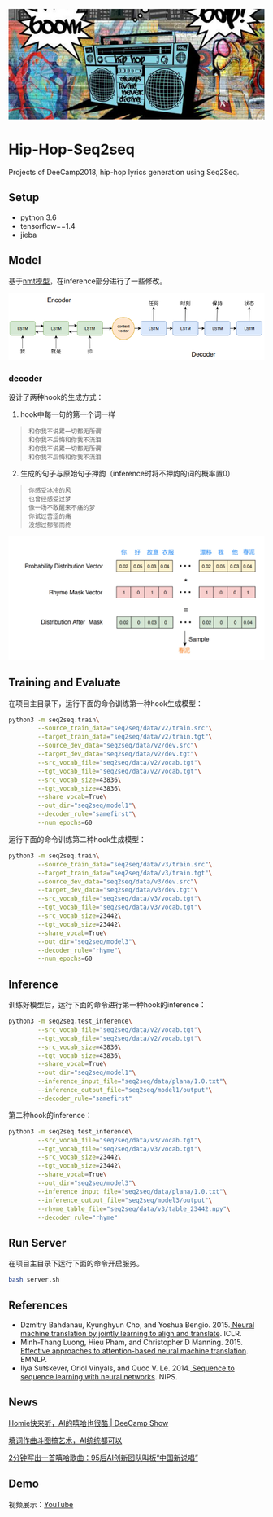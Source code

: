 ![](img/hip-hop.jpg)

# Hip-Hop-Seq2seq

Projects of DeeCamp2018, hip-hop lyrics generation using Seq2Seq.


## Setup

* python 3.6
* tensorflow==1.4
* jieba

## Model

基于[nmt模型](https://github.com/tensorflow/nmt)，在inference部分进行了一些修改。

![](img/hip-hop-seq2seq.png)



### decoder

设计了两种hook的生成方式：

1. hook中每一句的第一个词一样

> ```
> 和你我不说累一切都无所谓
> 和你我不后悔和你我不流泪
> 和你我不说累一切都无所谓
> 和你我不后悔和你我不流泪
> ```

2. 生成的句子与原始句子押韵（inference时将不押韵的词的概率置0）

> ```
> 你感受冰冷的风
> 也曾经感受过梦
> 像一场不敢醒来不痛的梦
> 你试过苦涩的痛
> 没想过郁郁而终
> ```

![](img/rhyme.jpg)

## Training and Evaluate

在项目主目录下，运行下面的命令训练第一种hook生成模型：

```bash
python3 -m seq2seq.train\
        --source_train_data="seq2seq/data/v2/train.src"\
        --target_train_data="seq2seq/data/v2/train.tgt"\
        --source_dev_data="seq2seq/data/v2/dev.src"\
        --target_dev_data="seq2seq/data/v2/dev.tgt"\
        --src_vocab_file="seq2seq/data/v2/vocab.tgt"\
        --tgt_vocab_file="seq2seq/data/v2/vocab.tgt"\
        --src_vocab_size=43836\
        --tgt_vocab_size=43836\
        --share_vocab=True\
        --out_dir="seq2seq/model1"\
        --decoder_rule="samefirst"\
        --num_epochs=60
```

运行下面的命令训练第二种hook生成模型：

```bash
python3 -m seq2seq.train\
        --source_train_data="seq2seq/data/v3/train.src"\
        --target_train_data="seq2seq/data/v3/train.tgt"\
        --source_dev_data="seq2seq/data/v3/dev.src"\
        --target_dev_data="seq2seq/data/v3/dev.tgt"\
        --src_vocab_file="seq2seq/data/v3/vocab.tgt"\
        --tgt_vocab_file="seq2seq/data/v3/vocab.tgt"\
        --src_vocab_size=23442\
        --tgt_vocab_size=23442\
        --share_vocab=True\
        --out_dir="seq2seq/model3"\
        --decoder_rule="rhyme"\
        --num_epochs=60
```

## Inference

训练好模型后，运行下面的命令进行第一种hook的inference：

```bash
python3 -m seq2seq.test_inference\
        --src_vocab_file="seq2seq/data/v2/vocab.tgt"\
        --tgt_vocab_file="seq2seq/data/v2/vocab.tgt"\
        --src_vocab_size=43836\
        --tgt_vocab_size=43836\
        --share_vocab=True\
        --out_dir="seq2seq/model1"\
        --inference_input_file="seq2seq/data/plana/1.0.txt"\
        --inference_output_file="seq2seq/model1/output"\
        --decoder_rule="samefirst"
```

第二种hook的inference：

```bash
python3 -m seq2seq.test_inference\
        --src_vocab_file="seq2seq/data/v3/vocab.tgt"\
        --tgt_vocab_file="seq2seq/data/v3/vocab.tgt"\
        --src_vocab_size=23442\
        --tgt_vocab_size=23442\
        --share_vocab=True\
        --out_dir="seq2seq/model3"\
        --inference_input_file="seq2seq/data/plana/1.0.txt"\
        --inference_output_file="seq2seq/model3/output"\
        --rhyme_table_file="seq2seq/data/v3/table_23442.npy"\
        --decoder_rule="rhyme"
```

## Run Server

在项目主目录下运行下面的命令开启服务。
```bash
bash server.sh
```

## References

-  Dzmitry Bahdanau, Kyunghyun Cho, and Yoshua
   Bengio. 2015.[ Neural machine translation by jointly learning to align and translate](https://arxiv.org/pdf/1409.0473.pdf). ICLR.
-  Minh-Thang Luong, Hieu Pham, and Christopher D
   Manning. 2015.[ Effective approaches to attention-based neural machine translation](https://arxiv.org/pdf/1508.04025.pdf). EMNLP.
-  Ilya Sutskever, Oriol Vinyals, and Quoc
   V. Le. 2014.[ Sequence to sequence learning with neural networks](https://papers.nips.cc/paper/5346-sequence-to-sequence-learning-with-neural-networks.pdf). NIPS.


##  News

[Homie快来听，AI的嘻哈也很酷 | DeeCamp Show](https://mp.weixin.qq.com/s/AmPVQRoNNKxyN98JXmJ8zA)

[填词作曲斗图搞艺术，AI统统都可以](https://mp.weixin.qq.com/s/tWJSQlB3f7sLtZhzhXVoMA)

[2分钟写出一首嘻哈歌曲：95后AI创新团队叫板“中国新说唱”](https://m.mp.oeeee.com/a/BAAFRD00002018082498426.html?&layer=2&share=chat&isndappinstalled=0&ndsign=fynIrURHAqytWQpdnHXOhvmMb4+dNXbHfAPMojUNgOIPI2VW2OW1w/MFRfIXNmGMk9jhqq3jWdvdX96DRTkZZ0VOeJ7QbGVX36X362MaVlKvFDViH1sfteRiN67VhX7F39H6/KlPd8jEmuhmdYaJ72NlMjQzYTAwY2M3ZWEyZjVjYWJkNTk0MzA4NTMyOWEzYU0m+hfgGYZho4YTUdzk3Q==827c9c8481416215ca20b9a12205f0af&wxuid=ogVRcdFchB7Q13PYm58c3stf9aIY&wxsalt=f0e39f&wxOauth=1)

## Demo

视频展示：[YouTube](https://www.youtube.com/watch?v=svuSKZBIePE)

